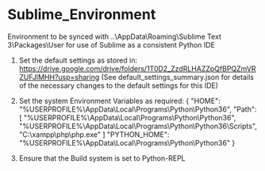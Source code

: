 # Sublime_Environment
Environment to be synced with ..\AppData\Roaming\Sublime Text 3\Packages\User for use of Sublime as a consistent Python IDE



1. Set the default settings as stored in:
	https://drive.google.com/drive/folders/1T0D2_ZzdRLHAZZpQfBPQZmVRZUFJlMHH?usp=sharing
	(See default_settings_summary.json for details of the necessary changes to the default settings for this IDE)

2. Set the system Environment Variables as required:
{
	"HOME": "%USERPROFILE%\AppData\Local\Programs\Python\Python36",
	"Path": [
		"%USERPROFILE%\AppData\Local\Programs\Python\Python36\",
		"%USERPROFILE%\AppData\Local\Programs\Python\Python36\Scripts\",
		"C:\xampp\php\php.exe"
	]
	"PYTHON_HOME": "%USERPROFILE%\AppData\Local\Programs\Python\Python36"
}

3. Ensure that the Build system is set to Python-REPL
